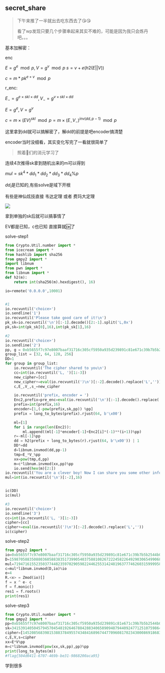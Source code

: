 ## secret_share

> 下午来推了一半就出去吃东西去了😘😘
>
> 看了wp发现只要几个步骤串起来其实不难的，可能是因为我只会炼丹吧。。。

基本加解密：

enc

$E = g^e\mod p,V=g^v\mod p\ s = v+e(h2(E||V))$

$c = m*pk^{e+v}\mod p$

r_enc:

$E_- = g^{e\times skI\times dd} , V_-=g^{v\times skI\times dd}$

$E = g^{e},V=g^{v}$

$c = m\times (EV)^{skI}\mod p =m\times (E_-V_-)^{inv(dd,p-1)}\mod p$

这里拿到dd就可以搞解密了，解dd的前提是吧encoder搞清楚

encoder当时没细看，其实变化写完了一看就很简单了

>  照着👴们的消元学习了

连续4次推得sk拿到随机出来的m可以得到

$mul={sk}^4*dd_1*dd_2*dd_3*dd_4\%p$

$dd_i$是已知的,有些solve是域下开根

有些是神仙炫技直接 韦达定理 或者 费玛大定理



![](https://gitee.com/ljahum/images/raw/master/img/20210830211519.png)



拿到单独的sk后就可以搞事情了

EV都是已知，c也已知 直接算就🆗了

solve-step1

```python
from Crypto.Util.number import *
from icecream import *
from hashlib import sha256
from gmpy2 import *
import libnum
from pwn import *
from libnum import *
def h2(m):
    return int(sha256(m).hexdigest(), 16)

io=remote('0.0.0.0',10001)


#1
io.recvuntil('choice>')
io.sendline('1')
io.recvuntil('Please take good care of it!\n')
pk_sk=io.recvuntil('\n')[:-1].decode()[2:-1].split('L,0x')
pk,sk=int(pk_sk[0],16),int(pk_sk[1],16)

#2
io.recvuntil('choice>')
io.sendline('2')
pp, g = 0xb5655f7c97e8007baaf31716c305cf5950a935d239891c81e671c39b7b5b2544b0198a39fd13fa83830f93afb558321680713d4f6e6d7201d27256567b8f70c3, 0x85fd9ae42b57e515b7849b232fcd9575c18131235104d451eeceb991436b646d374086ca751846fdfec1ff7d4e1b9d6812355093a8227742a30361401ccc5577
group_list = [32, 64, 128, 256]
DD=1
for group in group_list:
    io.recvuntil('The cipher shared to you\n')
    cc=int(io.recvuntil('L, ')[1:-3])
    new_cipher=[cc]
    new_cipher+=eval(io.recvuntil(')\n')[:-2].decode().replace('L',''))
    c,E_,V_,s_=new_cipher

    io.recvuntil('prefix, encoder = ')
    Enc2,prefix=pre_enc=eval(io.recvuntil('\n')[:-1].decode().replace('L',''))
    prefix=int(prefix,16)
    encoder=[1,(-pow(prefix,sk,pp)) %pp]
    prefix = long_to_bytes(prefix).rjust(64, b'\x00')

    ml=[1]
    for i in range(len(Enc2)):
        ml.append((ml[-1]*encoder[-1]+Enc2[i]*(-1)**(i+1))%pp)
    r=-ml[-1]%pp
    dd = h2(prefix + long_to_bytes(r).rjust(64, b'\x00')) | 1
    DD*=dd
    d=libnum.invmod(dd,pp-1)
    tmp=E_*V_%pp
    xx=pow(tmp,d,pp)
    m=c*libnum.invmod(xx,pp)%pp
    io.send(hex(m)[2:])
io.recvuntil('You are a clever boy! Now I can share you some other information!\n0x')
mul=int(io.recvuntil('\n')[:-2],16)


ic(DD)
ic(mul)

#3
io.recvuntil('choice>')
io.sendline('3')
cc=int(io.recvuntil('L, ')[1:-3])
cipher=[cc]
cipher+=eval(io.recvuntil(')\n')[:-2].decode().replace('L',''))
ic(cipher)
```

solve-step2

```python
from gmpy2 import *
io=0xb5655f7c97e8007baaf31716c305cf5950a935d239891c81e671c39b7b5b2544b0198a39fd13fa83830f93afb558321680713d4f6e6d7201d27256567b8f70c3
D=15987058835088036058838351739905403758810826722245822649290306549906899936826738229650730140126509371862930340608846190807298868677166971678478129606238898364288362139315516922003581996769819030117310508402522153899137933429897987557331966070437119010259514160059698255241259153692392463260794449949596746727
mul=7194716155235037744823597029059822446255314248196377746260315999958188811928743123657567494196521690514320209430663462342437059567384744437239548754416135
c=mul*libnum.invmod(D,io)%io
e=4
R.<x> = Zmod(io)[]
f = x ^ e- c
f = f.monic()
res1 = f.roots()
print(res1)

```



solve-step3
```python
from Crypto.Util.number import *
from gmpy2 import *
pp=0xb5655f7c97e8007baaf31716c305cf5950a935d239891c81e671c39b7b5b2544b0198a39fd13fa83830f93afb558321680713d4f6e6d7201d27256567b8f70c3
sk=3415391405045794570454819264678842883406589094879440924771251075986414212665514615692960890299627279215019657097231396800926908716766924569917256830117771
cipher=[1452085683981538837849557434841689674477096081702343000869186835544808468459192026693029532721465657214194362000756249662047209552808256166535501585736401, 9299317806552199012103361766715291248186887467752322286719294121971787657296205598139365760833959784768412272593061318430853065277862724140493914797711689, 9287316455075844376168558534606543590293095721271733423230961724912040658757071778242087450272981713664977773510705690081763692753388091475741636185572383, 229110517869350912236518454062717456777603700368163296438479618211042488031942897036793380693680124455343059560507824269299022538059530971380675264277197]
c,E,V,s=cipher
xx=E*V%pp
m=c*libnum.invmod(pow(xx,sk,pp),pp)%pp
print(long_to_bytes(m))
#flag{504d0411-6707-469b-be31-9868200aca95}
```

学到很多





